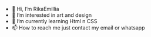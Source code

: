 - 👋 Hi, I’m RikaEmillia
- 👀 I’m interested in art and design
- 🌱 I’m currently learning Html n CSS
- 📫 How to reach me just contact my email or whatsapp

<!---
Kimrika17/Kimrika17 is a ✨ special ✨ repository because its `README.md` (this file) appears on your GitHub profile.
You can click the Preview link to take a look at your changes.
--->
